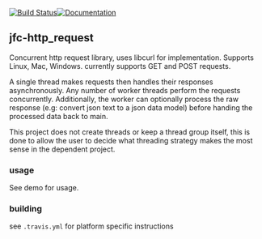[![Build Status](https://travis-ci.org/jfcameron/jfc-http_request.svg?branch=master)](https://travis-ci.org/jfcameron/jfc-http_request)[![Documentation](https://img.shields.io/badge/documentation-doxygen-blue.svg)](https://jfcameron.github.io/jfc-http_request/)

## jfc-http_request

Concurrent http request library, uses libcurl for implementation. Supports Linux, Mac, Windows. currently supports GET and POST requests.

A single thread makes requests then handles their responses asynchronously. Any number of worker threads perform the requests concurrently. Additionally, the worker can optionally process the raw response (e.g: convert json text to a json data model) before handing the processed data back to main.

This project does not create threads or keep a thread group itself, this is done to allow the user to decide what threading strategy makes the most sense in the dependent project.

### usage

See demo for usage.

### building

see `.travis.yml` for platform specific instructions

